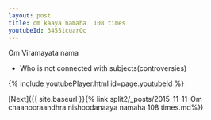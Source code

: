 ```yaml
---
layout: post
title: om kaaya namaha  108 times
youtubeId: 3455icuarQc
---
```

 
 
Om Viramayata nama 
 
 -  Who is not connected with subjects(controversies) 
 
  
 
  
 
 
 
 
 
 


{% include youtubePlayer.html id=page.youtubeId %}
 
[Next]({{ site.baseurl }}{% link  split2/_posts/2015-11-11-Om chaanooraandhra nishoodanaaya namaha 108 times.md%})
 
